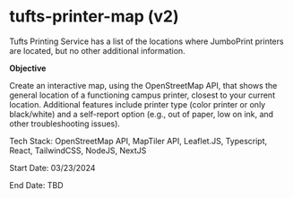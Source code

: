 # tufts-printer-map (v2)

Tufts Printing Service has a list of the locations where JumboPrint printers are located, but no other additional information.

**Objective** 

Create an interactive map, using the OpenStreetMap API, that shows the general location of a functioning campus printer, closest to your current location. Additional features include printer type (color printer or only black/white) and a self-report option (e.g., out of paper, low on ink, and other troubleshooting issues).

Tech Stack: OpenStreetMap API, MapTiler API, Leaflet.JS, Typescript, React, TailwindCSS, NodeJS, NextJS

Start Date: 03/23/2024

End Date: TBD
